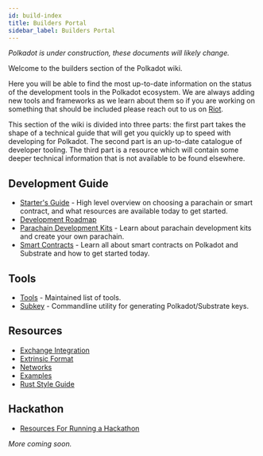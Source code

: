 ```yaml
---
id: build-index
title: Builders Portal
sidebar_label: Builders Portal
---
```


_Polkadot is under construction, these documents will likely change._

Welcome to the builders section of the Polkadot wiki.

Here you will be able to find the most up-to-date information on the status of the development tools in the Polkadot ecosystem. We are always adding new tools and frameworks as we learn about them so if you are working on something that should be included please reach out to us on [Riot](https://riot.im/app/#/room/#polkadot-watercooler:matrix.org).

This section of the wiki is divided into three parts: the first part takes the shape of a technical guide that will get you quickly up to speed with developing for Polkadot. The second part is an up-to-date catalogue of developer tooling. The third part is a resource which will contain some deeper technical information that is not available to be found elsewhere.

## Development Guide

- [Starter's Guide](build-build-with-polkadot) - High level overview on choosing a parachain or smart contract, and what resources are available today to get started.
- [Development Roadmap](build-dev-roadmap)
- [Parachain Development Kits](build-pdk) - Learn about parachain development kits and create your own parachain.
- [Smart Contracts](build-smart-contracts) - Learn all about smart contracts on Polkadot and Substrate and how to get started today.

## Tools

- [Tools](build-tools-index) - Maintained list of tools.
- [Subkey](build-tools-subkey) - Commandline utility for generating Polkadot/Substrate keys.

## Resources

- [Exchange Integration](build-exchange-integration)
- [Extrinsic Format](build-extrinsic-format)
- [Networks](build-networks)
- [Examples](build-examples-index)
- [Rust Style Guide](build-rust-style-guide)

## Hackathon

- [Resources For Running a Hackathon](build-hackathon)

_More coming soon._
